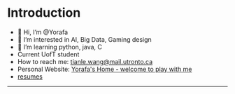 # Introduction
- 👋 Hi, I’m @Yorafa
- 👀 I’m interested in AI, Big Data, Gaming design
- 🌱 I’m learning python, java, C
- Current UofT student
- How to reach me: tianle.wang@mail.utronto.ca
- Personal Website: [Yorafa's Home - welcome to play with me](http://yorafa.com/)
- [resumes](https://yorafa.github.io/)
---
